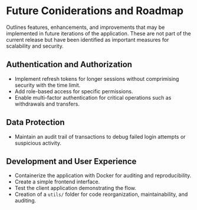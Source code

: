 # Future Coniderations and Roadmap
Outlines features, enhancements, and improvements that may be implemented in future iterations of the application. These are not part of the current release but have been identified as important measures for scalability and security.

## Authentication and Authorization
- Implement refresh tokens for longer sessions without comprimising security with the time limit.
- Add role-based access for specific permissions.
- Enable multi-factor authentication for critical operations such as withdrawals and transfers.

## Data Protection
- Maintain an audit trail of transactions to debug failed login attempts or suspicious activity.

## Development and User Experience
- Containerize the application with Docker for auditing and reproducibility.
- Create a simple frontend interface.
- Test the client application demonstrating the flow.
- Creation of a `utils/` folder for code reorganization, maintainability, and auditing.
